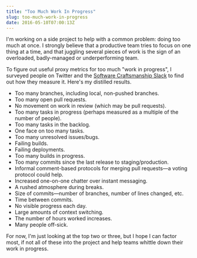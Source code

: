 ```yaml
---
title: "Too Much Work In Progress"
slug: too-much-work-in-progress
date: 2016-05-10T07:00:13Z
---
```


I'm working on a side project to help with a common problem: doing too much at once. I strongly believe that a productive team tries to focus on one thing at a time, and that juggling several pieces of work is the sign of an overloaded, badly-managed or underperforming team.

To figure out useful proxy metrics for too much "work in progress", I surveyed people on Twitter and the [Software Craftsmanship Slack][] to find out how they measure it. Here's my distilled results.

<!--more-->

  * Too many branches, including local, non-pushed branches.
  * Too many open pull requests.
  * No movement on work in review (which may be pull requests).
  * Too many tasks in progress (perhaps measured as a multiple of the number of people).
  * Too many tasks in the backlog.
  * One face on too many tasks.
  * Too many unresolved issues/bugs.
  * Failing builds.
  * Failing deployments.
  * Too many builds in progress.
  * Too many commits since the last release to staging/production.
  * Informal comment-based protocols for merging pull requests—a voting protocol could help.
  * Increased one-on-one chatter over instant messaging.
  * A rushed atmosphere during breaks.
  * Size of commits—number of branches, number of lines changed, etc.
  * Time between commits.
  * No visible progress each day.
  * Large amounts of context switching.
  * The number of hours worked increases.
  * Many people off-sick.

For now, I'm just looking at the top two or three, but I hope I can factor most, if not all of these into the project and help teams whittle down their work in progress.

[Software Craftsmanship Slack]: http://slack.softwarecraftsmanship.org/
